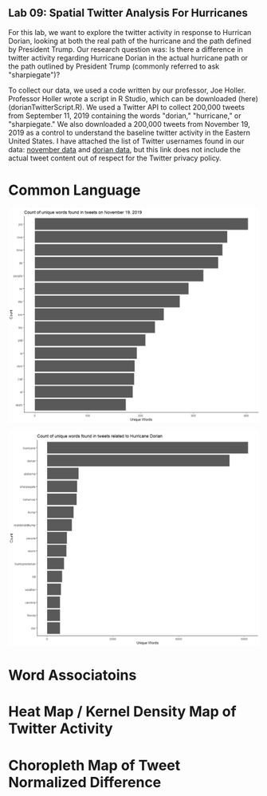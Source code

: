 ## Lab 09: Spatial Twitter Analysis For Hurricanes

For this lab, we want to explore the twitter activity in response to Hurrican Dorian, looking at both the real path of the hurricane and the path defined by President Trump. Our research question was: Is there a difference in twitter activity regarding Hurricane Dorian in the actual hurricane path or the path outlined by President Trump (commonly referred to ask "sharpiegate")?

To collect our data, we used a code written by our professor, Joe Holler. Professor Holler wrote a script in R Studio, which can be downloaded (here)(dorianTwitterScript.R). We used a Twitter API to collect 200,000 tweets from September 11, 2019 containing the words "dorian," "hurricane," or "sharpiegate." We also downloaded a 200,000 tweets from November 19, 2019 as a control to understand the baseline twitter activity in the Eastern United States. I have attached the list of Twitter usernames found in our data: [november data](november.csv) and [dorian data](dorian.csv), but this link does not include the actual tweet content out of respect for the Twitter privacy policy. 

# Common Language
![Common language found in November Tweets](commonlanguage_november.PNG)



![Common language found in Dorian Tweets](commonlanguage_dorian.PNG)

# Word Associatoins

# Heat Map / Kernel Density Map of Twitter Activity

# Choropleth Map of Tweet Normalized Difference


